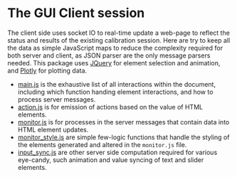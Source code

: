 # The GUI Client session

The client side uses socket IO to real-time update a web-page to reflect the
status and results of the existing calibration session. Here are try to keep all
the data as simple JavaScript maps to reduce the complexity required for both
server and client, as JSON parser are the only message parsers needed. This
package uses [JQuery](jquery) for element selection and animation, and
[Plotly](plotly) for plotting data.

- [main.js](js/main.js) is the exhaustive list of all interactions within the
  document, including which function handing element interactions, and how to
  process server messages.
- [action.js](js/action.js) is for emission of actions based on the value of
  HTML elements.
- [monitor.js](js/monitor.js) is for processes in the server messages that
  contain data into HTML element updates.
- [monitor_style.js](js/monitor_style.js) are simple few-logic functions that
  handle the styling of the elements generated and altered in the `monitor.js`
  file.
- [input_sync.js](js/input_sync.js) are other server side computation required
  for various eye-candy, such animation and value syncing of text and slider
  elements.

[jquery]: https://jquery.com/
[plotly]: https://plotly.com/javascript/